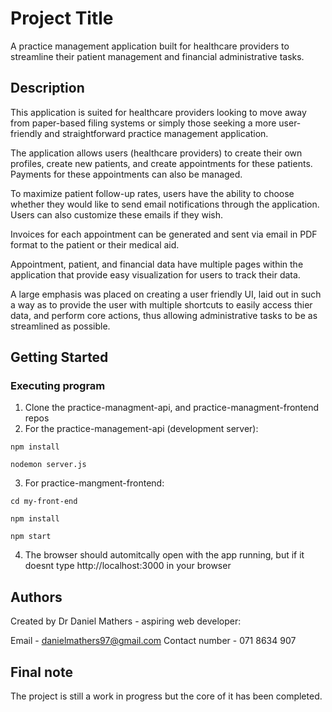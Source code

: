 # Project Title
A practice management application built for healthcare providers to streamline their patient management and financial administrative tasks.

## Description

This application is suited for healthcare providers looking to move away from paper-based filing systems or simply those seeking a more user-friendly and straightforward practice management application.

The application allows users (healthcare providers) to create their own profiles, create new patients, and create appointments for these patients. Payments for these appointments can also be managed.

To maximize patient follow-up rates, users have the ability to choose whether they would like to send email notifications through the application. Users can also customize these emails if they wish.

Invoices for each appointment can be generated and sent via email in PDF format to the patient or their medical aid.

Appointment, patient, and financial data have multiple pages within the application that provide easy visualization for users to track their data.

A large emphasis was placed on creating a user friendly UI, laid out in such a way as to provide the user with multiple shortcuts to easily access thier data, and perform core actions, thus allowing administrative tasks to be as streamlined as possible.

## Getting Started

### Executing program

1. Clone the practice-managment-api, and practice-managment-frontend repos
2. For the practice-management-api (development server): 

```
npm install
```
```
nodemon server.js
```
3. For practice-mangment-frontend:

```
cd my-front-end
```
```
npm install
```
```
npm start
 ```

4. The browser should automitcally open with the app running, but if it doesnt type http://localhost:3000 in your browser

## Authors 

Created by Dr Daniel Mathers - aspiring web developer:

Email - danielmathers97@gmail.com
Contact number - 071 8634 907

## Final note

The project is still a work in progress but the core of it has been completed.
